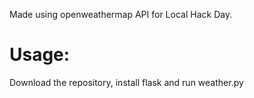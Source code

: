 Made using openweathermap API for Local Hack Day.
# Usage:
Download the repository, install flask and run weather.py